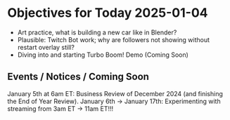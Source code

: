 # Objectives for Today 2025-01-04

- Art practice, what is building a new car like in Blender?
- Plausible: Twitch Bot work; why are followers not showing without restart overlay still?
- Diving into and starting Turbo Boom! Demo (Coming Soon)



## Events / Notices / Coming Soon

January 5th at 6am ET: Business Review of December 2024 (and finishing the End of Year Review).
January 6th -> January 17th: Experimenting with streaming from 3am ET -> 11am ET!!!


